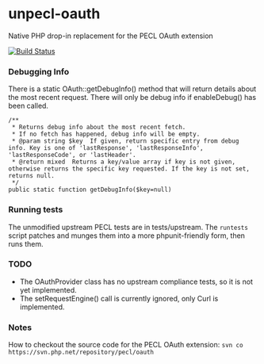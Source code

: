 unpecl-oauth
============

Native PHP drop-in replacement for the PECL OAuth extension

[![Build Status](https://travis-ci.org/vclayton/unpecl-oauth.svg?branch=master)](https://travis-ci.org/vclayton/unpecl-oauth)

### Debugging Info
There is a static OAuth::getDebugInfo() method that will return details about the most recent request. There will only be debug info if enableDebug() has been called.
```
/**
 * Returns debug info about the most recent fetch.
 * If no fetch has happened, debug info will be empty.
 * @param string $key  If given, return specific entry from debug info. Key is one of 'lastResponse', 'lastResponseInfo', 'lastResponseCode', or 'lastHeader'.
 * @return mixed  Returns a key/value array if key is not given, otherwise returns the specific key requested. If the key is not set, returns null.
 */
public static function getDebugInfo($key=null)
```

### Running tests
The unmodified upstream PECL tests are in tests/upstream. The ```runtests``` script patches and munges them into a more phpunit-friendly form, then runs them.

### TODO
* The OAuthProvider class has no upstream compliance tests, so it is not yet implemented.
* The setRequestEngine() call is currently ignored, only Curl is implemented.

### Notes
How to checkout the source code for the PECL OAuth extension:
```svn co https://svn.php.net/repository/pecl/oauth```

